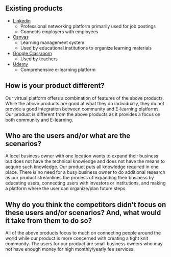 ## Existing products  
* [Linkedin](https://ca.linkedin.com/)  
    * Professional networking platform primarily used for job postings  
    * Connects employers with employees  
* [Canvas](https://canvas.northwestern.edu/courses/44486/pages/sample-canvas-course-layouts?module_item_id=520943 "Canvas Demo") 
    * Learning management system  
    * Used by educational institutions to organize learning materials  
* [Google Classroom](https://classroom.google.com/)  
    * Used by teachers   
* [Udemy](https://www.udemy.com/)  
    * Comprehensive e-learning platform


## How is your product different?

Our virtual platform offers a combination of features of the above products. While the above products are good at what they do individually, they do not provide a good integration between community and E-learning platforms. Our product is different from the above products as it provides a focus on both community and E-learning.


## Who are the users and/or what are the scenarios? 

A local business owner with one location wants to expand their business but does not have the technical knowledge and does not have the means to acquire such knowledge. Our product puts all knowledge required in one place. There is no need for a busy business owner to do additional research as our product streamlines the process of expanding their business by educating users, connecting users with investors or institutions, and making a platform where the user can organize/plan future steps.

## Why do you think the competitors didn’t focus on these users and/or scenarios? And, what would it take from them to do so?

All of the above products focus to much on connecting people around the world while our product is more concerned with creating a tight knit community. The users for our product are small business owners who may not have enough money for high monthly/yearly fee services.



